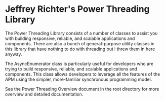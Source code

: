 # Jeffrey Richter's Power Threading Library #

The Power Threading Library consists of a number of classes to assist you with building responsive, reliable, and scalable applications and components. There are also a bunch of general-purpose utility classes in this library that have nothing to do with threading but I threw them in here anyway. 

The AsyncEnumerator class is particularly useful for developers who are trying to build responsive, reliable, and scalable applications and components. This class allows developers to leverage all the features of the APM using the simpler, more-familiar synchronous programming model. 

See the Power Threading Overview document in the root directory for more overview and detailed documentation.
